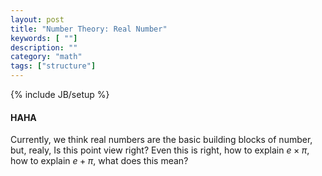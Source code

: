```yaml
---
layout: post
title: "Number Theory: Real Number"
keywords: [ ""]
description: ""
category: "math"
tags: ["structure"]
---
```

{% include JB/setup %}


#### HAHA
Currently, we think real numbers are the basic building blocks of number, but,
realy, Is this point view right?  Even this is right, how to explain $e\times\pi$,
how to explain $e+\pi$, what does this mean?



